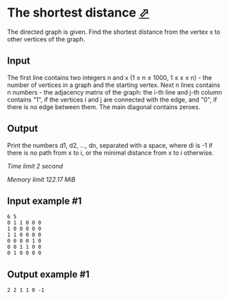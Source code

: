 # The shortest distance [⬀](https://www.e-olymp.com/en/contests/9208/problems/80031)

The directed graph is given. Find the shortest distance from the vertex x to other vertices of the graph.

## Input

The first line contains two integers n and x (1 ≤ n ≤ 1000, 1 ≤ x ≤ n) - the number of vertices in a graph and the starting vertex. Next n lines contains n numbers - the adjacency matrix of the graph: the i-th line and j-th column contains "1", if the vertices i and j are connected with the edge, and "0", if there is no edge between them. The main diagonal contains zeroes.

## Output

Print the numbers d1, d2, ..., dn, separated with a space, where di is -1 if there is no path from x to i, or the minimal distance from x to i otherwise.

_Time limit 2 second_

_Memory limit 122.17 MiB_

## Input example #1
```
6 5
0 1 1 0 0 0
1 0 0 0 0 0
1 1 0 0 0 0
0 0 0 0 1 0
0 0 1 1 0 0
0 1 0 0 0 0
```

## Output example #1
```
2 2 1 1 0 -1
```
